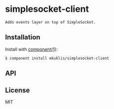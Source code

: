 
# simplesocket-client

	Adds events layer on top of SimpleSocket.

## Installation

  Install with [component(1)](http://component.io):

    $ component install mkuklis/simplesocket-client

## API



## License

  MIT
